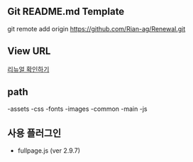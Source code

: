 ## Git README.md Template
git remote add origin https://github.com/Rian-ag/Renewal.git

## View URL
[리뉴얼 확인하기](https://rian-ag.github.io/Renewal/)

## path
-assets
    -css
    -fonts
    -images
        -common
        -main
    -js

## 사용 플러그인
- fullpage.js (ver 2.9.7)